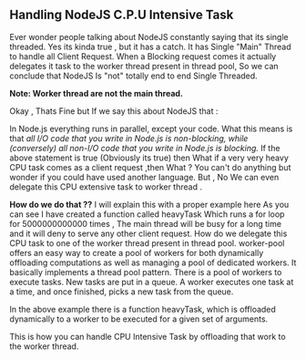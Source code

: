 ## Handling NodeJS C.P.U Intensive Task

Ever wonder people talking about NodeJS constantly saying that its single threaded.
Yes its kinda true , but it has a catch.
It has Single "Main" Thread to handle all Client Request.
When a Blocking request comes it actually delegates it task to the worker thread present in thread pool,
So we can conclude that NodeJS Is "not" totally end to end Single Threaded.

**Note: Worker thread are not the main thread.**

Okay , Thats Fine but If we say this about NodeJS that :

In Node.js everything runs in parallel, except your code.
What this means is that _all I/O code that you write in Node.js is non-blocking, while (conversely) all non-I/O code that you write in Node.js is blocking._
If the above statement is true (Obviously its true) then What if a very very heavy CPU task comes as a client request ,then What ?
You can't do anything but wonder if you could have used another language.
But , No We can even delegate this CPU extensive task to worker thread .

**How do we do that ??**
I will explain this with a proper example here
As you can see I have created a function called heavyTask Which runs a for loop for 5000000000000 times , The main thread will be busy for a long time and it will deny to serve any other client request.
How do we delegate this CPU task to one of the worker thread present in thread pool.
worker-pool offers an easy way to create a pool of workers for both dynamically offloading computations as well as managing a pool of dedicated workers. It basically implements a thread pool pattern.
There is a pool of workers to execute tasks.
New tasks are put in a queue.
A worker executes one task at a time, and once finished, picks a new task from the queue.

In the above example there is a function heavyTask, which is offloaded dynamically to a worker to be executed for a given set of arguments.

This is how you can handle CPU Intensive Task by offloading that work to the worker thread.
